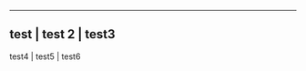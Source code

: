 --------------------------------
test | test 2 | test3 
--------------------------------
test4 | test5 | test6

